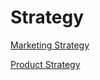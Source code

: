 # Strategy

[Marketing Strategy](Strategy%204f1a7dc1cccb472c83f06d991e318266/Marketing%20Strategy%20a5c24753f8df4860a05b68dd77ad5fce.md)

[Product Strategy](Strategy%204f1a7dc1cccb472c83f06d991e318266/Product%20Strategy%204812a82607a643829e769302dd490826.md)